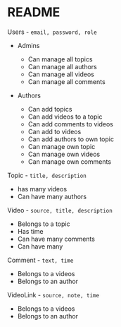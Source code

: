 README
==========

Users - `email, password, role`

- Admins
	- Can manage all topics
	- Can manage all authors
	- Can manage all videos
	- Can manage all comments

- Authors
	- Can add topics
	- Can add videos to a topic
	- Can add comments to videos
	- Can add  to videos
	- Can add authors to own topic
	- Can manage own topic
	- Can manage own videos
	- Can manage own comments

Topic - `title, description`

- has many videos
- Can have many authors

Video - `source, title, description`

- Belongs to a topic
- Has time
- Can have many comments
- Can have many 

Comment - `text, time`

- Belongs to a videos
- Belongs to an author

VideoLink - `source, note, time`

- Belongs to a videos
- Belongs to an author
